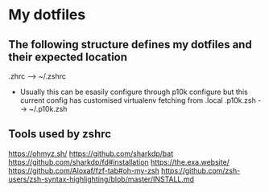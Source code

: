# My dotfiles

## The following structure  defines my dotfiles and their expected location

.zhrc --> ~/.zshrc

- Usually this can be esasily configure through p10k configure but this current config has customised virtualenv fetching from .local
.p10k.zsh --> ~/.p10k.zsh 

## Tools used by zshrc

https://ohmyz.sh/
https://github.com/sharkdp/bat
https://github.com/sharkdp/fd#installation
https://the.exa.website/
https://github.com/Aloxaf/fzf-tab#oh-my-zsh
https://github.com/zsh-users/zsh-syntax-highlighting/blob/master/INSTALL.md